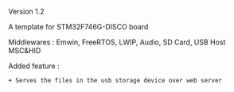 Version 1.2

A template for STM32F746G-DISCO board

Middlewares : Emwin, FreeRTOS, LWIP, Audio, SD Card, USB Host MSC&HID

Added feature :
	
	+ Serves the files in the usb storage device over web server